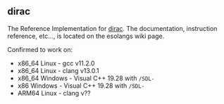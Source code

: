 
## dirac

The Reference Implementation for [dirac](https://esolangs.org/wiki/Dirac). The documentation, instruction reference, etc..., is located on the esolangs wiki page.

Confirmed to work on:
- x86_64 Linux - gcc v11.2.0
- x86_64 Linux - clang v13.0.1
- x86_64 Windows - Visual C++ 19.28 with `/SDL-`
- x86 Windows - Visual C++ 19.28 with `/SDL-`
- ARM64 Linux - clang v??

